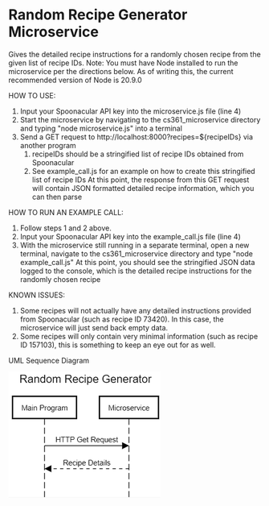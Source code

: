 # Random Recipe Generator Microservice
Gives the detailed recipe instructions for a randomly chosen recipe from the given list of recipe IDs.
Note: You must have Node installed to run the microservice per the directions below. As of writing this, the current recommended version of Node is 20.9.0

HOW TO USE: 

1. Input your Spoonacular API key into the microservice.js file (line 4)
2. Start the microservice by navigating to the cs361_microservice directory and typing "node microservice.js" into a terminal
3. Send a GET request to http://localhost:8000?recipes=${recipeIDs} via another program
    1. recipeIDs should be a stringified list of recipe IDs obtained from Spoonacular
    2. See example_call.js for an example on how to create this stringified list of recipe IDs
At this point, the response from this GET request will contain JSON formatted detailed recipe information, which you can then parse

HOW TO RUN AN EXAMPLE CALL:

1. Follow steps 1 and 2 above.
2. Input your Spoonacular API key into the example_call.js file (line 4)
3. With the microservice still running in a separate terminal, open a new terminal, navigate to the cs361_microservice directory and type "node example_call.js"
At this point, you should see the stringified JSON data logged to the console, which is the detailed recipe instructions for the randomly chosen recipe

KNOWN ISSUES:

1. Some recipes will not actually have any detailed instructions provided from Spoonacular (such as recipe ID 73420). In this case, the microservice will just send back empty data.
2. Some recipes will only contain very minimal information (such as recipe ID 157103), this is something to keep an eye out for as well.

UML Sequence Diagram

![UML Sequence Diagram](image.png)
